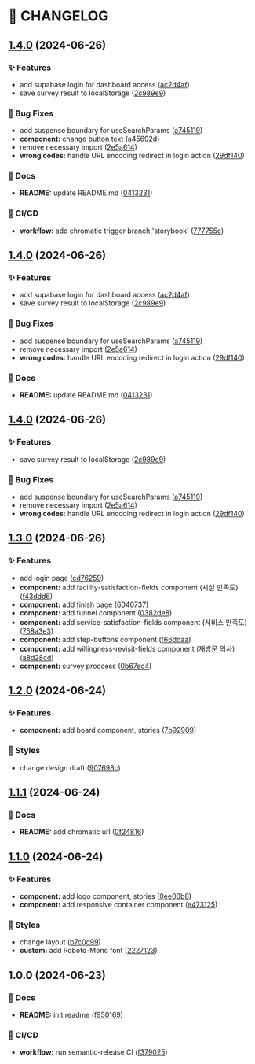 # 🚦 CHANGELOG

## [1.4.0](https://github.com/hyunwlee-dev/survey-app/compare/v1.3.0...v1.4.0) (2024-06-26)

### ✨ Features

* add supabase login for dashboard access ([ac2d4af](https://github.com/hyunwlee-dev/survey-app/commit/ac2d4afbc0e866ea9e103ca1a75d06fc282551df))
* save survey result to localStorage ([2c989e9](https://github.com/hyunwlee-dev/survey-app/commit/2c989e94791c5e1c037797c548ca274be079f08f))

### 🐛 Bug Fixes

* add suspense boundary for useSearchParams ([a745119](https://github.com/hyunwlee-dev/survey-app/commit/a7451194581d21c72f50add789ff5b67efd42d20))
* **component:** change button text ([a45692d](https://github.com/hyunwlee-dev/survey-app/commit/a45692d8d8b81a647b1a40c8299d8fbb32faa1a7))
* remove necessary import ([2e5a614](https://github.com/hyunwlee-dev/survey-app/commit/2e5a614186f536d997834a89c740b4b25a8cf739))
* **wrong codes:** handle URL encoding redirect in login action ([29df140](https://github.com/hyunwlee-dev/survey-app/commit/29df140c3516ca4039cb6e29fa8de20491d7ba3c))

### 📝 Docs

* **README:** update README.md ([0413231](https://github.com/hyunwlee-dev/survey-app/commit/04132316dd8ea3abf98caf574252b6795e5ddcbd))

### 💫 CI/CD

* **workflow:** add chromatic trigger branch 'storybook' ([777755c](https://github.com/hyunwlee-dev/survey-app/commit/777755c2c945df248818d85964a8bd55345c2968))

## [1.4.0](https://github.com/hyunwlee-dev/survey-app/compare/v1.3.0...v1.4.0) (2024-06-26)

### ✨ Features

* add supabase login for dashboard access ([ac2d4af](https://github.com/hyunwlee-dev/survey-app/commit/ac2d4afbc0e866ea9e103ca1a75d06fc282551df))
* save survey result to localStorage ([2c989e9](https://github.com/hyunwlee-dev/survey-app/commit/2c989e94791c5e1c037797c548ca274be079f08f))

### 🐛 Bug Fixes

* add suspense boundary for useSearchParams ([a745119](https://github.com/hyunwlee-dev/survey-app/commit/a7451194581d21c72f50add789ff5b67efd42d20))
* remove necessary import ([2e5a614](https://github.com/hyunwlee-dev/survey-app/commit/2e5a614186f536d997834a89c740b4b25a8cf739))
* **wrong codes:** handle URL encoding redirect in login action ([29df140](https://github.com/hyunwlee-dev/survey-app/commit/29df140c3516ca4039cb6e29fa8de20491d7ba3c))

### 📝 Docs

* **README:** update README.md ([0413231](https://github.com/hyunwlee-dev/survey-app/commit/04132316dd8ea3abf98caf574252b6795e5ddcbd))

## [1.4.0](https://github.com/hyunwlee-dev/survey-app/compare/v1.3.0...v1.4.0) (2024-06-26)

### ✨ Features

* save survey result to localStorage ([2c989e9](https://github.com/hyunwlee-dev/survey-app/commit/2c989e94791c5e1c037797c548ca274be079f08f))

### 🐛 Bug Fixes

* add suspense boundary for useSearchParams ([a745119](https://github.com/hyunwlee-dev/survey-app/commit/a7451194581d21c72f50add789ff5b67efd42d20))
* remove necessary import ([2e5a614](https://github.com/hyunwlee-dev/survey-app/commit/2e5a614186f536d997834a89c740b4b25a8cf739))
* **wrong codes:** handle URL encoding redirect in login action ([29df140](https://github.com/hyunwlee-dev/survey-app/commit/29df140c3516ca4039cb6e29fa8de20491d7ba3c))

## [1.3.0](https://github.com/hyunwlee-dev/survey-app/compare/v1.2.0...v1.3.0) (2024-06-26)

### ✨ Features

* add login page ([cd76259](https://github.com/hyunwlee-dev/survey-app/commit/cd7625966958670b02d833905126fc09ddd38a17))
* **component:** add facility-satisfaction-fields component (시설 만족도) ([f43ddd6](https://github.com/hyunwlee-dev/survey-app/commit/f43ddd63f4d8284f913d30798aea60df25a9e13c))
* **component:** add finish page ([6040737](https://github.com/hyunwlee-dev/survey-app/commit/6040737a0ba7c00f6d710dc1192c0eb6c95b96df))
* **component:** add funnel component ([0382de8](https://github.com/hyunwlee-dev/survey-app/commit/0382de86756a46840186a5856ba4483ea84dbf49))
* **component:** add service-satisfaction-fields component (서비스 만족도) ([758a3e3](https://github.com/hyunwlee-dev/survey-app/commit/758a3e366bfdd0d299f8fc30e6f53ffdeba7af05))
* **component:** add step-buttons component ([f66ddaa](https://github.com/hyunwlee-dev/survey-app/commit/f66ddaac3286600a3613b08f39af103384491a44))
* **component:** add willingness-revisit-fields component (재방문 의사) ([a8d28cd](https://github.com/hyunwlee-dev/survey-app/commit/a8d28cd1c0ce3a3dbd2216079895e2cf1f575ddd))
* **component:** survey proccess ([0b67ec4](https://github.com/hyunwlee-dev/survey-app/commit/0b67ec4162b90a66ad2296adadb36a65e36f9cfb))

## [1.2.0](https://github.com/hyunwlee-dev/survey-app/compare/v1.1.1...v1.2.0) (2024-06-24)

### ✨ Features

* **component:** add board component, stories ([7b92909](https://github.com/hyunwlee-dev/survey-app/commit/7b929099b2db49ec6120858cec3a582fd76b0efc))

### 💄 Styles

* change design draft ([907698c](https://github.com/hyunwlee-dev/survey-app/commit/907698ca4e494d1f6a302457f5f900902df6fa42))

## [1.1.1](https://github.com/hyunwlee-dev/survey-app/compare/v1.1.0...v1.1.1) (2024-06-24)

### 📝 Docs

* **README:** add chromatic url ([0f24816](https://github.com/hyunwlee-dev/survey-app/commit/0f248163010cf7bb21d3cdabd9ffee35c2487208))

## [1.1.0](https://github.com/hyunwlee-dev/survey-app/compare/v1.0.0...v1.1.0) (2024-06-24)

### ✨ Features

* **component:** add logo component, stories ([0ee00b8](https://github.com/hyunwlee-dev/survey-app/commit/0ee00b81b2a47cafa44b00e527221743ff8e796a))
* **component:** add responsive container component ([e473125](https://github.com/hyunwlee-dev/survey-app/commit/e473125b1b907e422b8bf52773080c5b234342dd))

### 💄 Styles

* change layout ([b7c0c99](https://github.com/hyunwlee-dev/survey-app/commit/b7c0c990c1187cdbb428e5728c7e28b79a7ddbd3))
* **custom:** add Roboto-Mono font ([2227123](https://github.com/hyunwlee-dev/survey-app/commit/22271236653b8fbc8eccebc3bedae85ce067f5d0))

## 1.0.0 (2024-06-23)

### 📝 Docs

* **README:** init readme ([f950169](https://github.com/hyunwlee-dev/survey-app/commit/f950169d8ece077051a23c48e79ea17415197875))

### 💫 CI/CD

* **workflow:** run semantic-release CI ([f379025](https://github.com/hyunwlee-dev/survey-app/commit/f379025661a97d003308d1a677ce600fd9d6ee7f))
